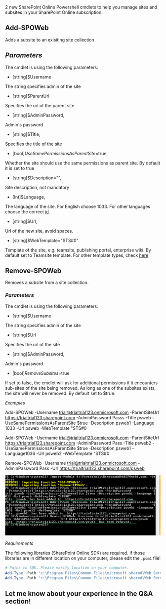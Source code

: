 2 new SharePoint Online Powershell cmdlets to help you manage sites and subsites in your SharePoint Online subscription:

## Add-SPOWeb

Adds a subsite to an exisiting site collection

 

## *Parameters*

The cmdlet is using the following parameters:

- [string]$Username

The string specifies admin of the site

- [string]$ParentUrl

Specifies the url of the parent site

- [string]$AdminPassword,       

Admin's password

- [string]$Title,      

Specifies the title of the site

- [bool]$UseSamePermissionsAsParentSite=$true,   

Whether the site should use the same permissions as parent site. By default it is set to true

- [string]$Description="",    

Site description, not mandatory

- [Int]$Language,  

The language of the site. For English choose 1033. For other languages choose the correct [id](https://docs.microsoft.com/pl-pl/SharePoint/install/install-or-uninstall-language-packs?redirectedfrom=MSDN).

- [string]$Url,      

Url of the new site, avoid spaces.

- [string]$WebTemplate="STS#0"

Template of the site, e.g. teamsite, publishing portal, enterprise wiki. By default set to Teamsite template. For other template types, check [here](https://docs.microsoft.com/pl-pl/archive/blogs/)

 

## Remove-SPOWeb

Removes a subsite from a site collection.

 

 

### *Parameters*

The cmdlet is using the following parameters:

- [string]$Username

The string specifies admin of the site

- [string]$Url

Specifies the url of the site

- [string]$AdminPassword,       

Admin's password

- [bool]$RemoveSubsites=$true

If set to false, the cmdlet will ask for additional permissions if it encounters sub-sites of the site being removed. As long as one of the subsites exists, the site will never be removed. By default set to $true.

 

 

*Examples* 

 

Add-SPOWeb -Username trial@trialtrial123.onmicrosoft.com -ParentSiteUrl https://trialtrial123.sharepoint.com -AdminPassword Passs -Title psweb -UseSamePermissionsAsParentSite $true -Description psweb1 -Language 1033 -Url psweb -WebTemplate "STS#0

 

 

Add-SPOWeb -Username trial@trialtrial123.onmicrosoft.com -ParentSiteUrl https://trialtrial123.sharepoint.com -AdminPassword Pass -Title psweb2 -UseSamePermissionsAsParentSite $true -Description psweb1 -Language1036 -Url psweb2 -WebTemplate "STS#0

 

Remove-SPOWeb -Username trial@trialtrial123.onmicrosoft.com -AdminPassword Pass -Url https://trialtrial123.sharepoint.com/psweb

<img src="../Add-SPOWeb & Remove-SPOWeb/AddandRemoveSPOWeb.png">

*Requirements*

 

The following libraries (SharePoint Online SDK) are required. If those libraries are in different location on your computer, please edit the ```.psm1``` file!

 

 

```PowerShell
# Paths to SDK. Please verify location on your computer.   
Add-Type -Path "c:\Program Files\Common Files\microsoft shared\Web Server Extensions\15\ISAPI\Microsoft.SharePoint.Client.dll"    
Add-Type -Path "c:\Program Files\Common Files\microsoft shared\Web Server Extensions\15\ISAPI\Microsoft.SharePoint.Client.Runtime.dll" 
 ```
 

 

## Let me know about your experience in the Q&A section!
